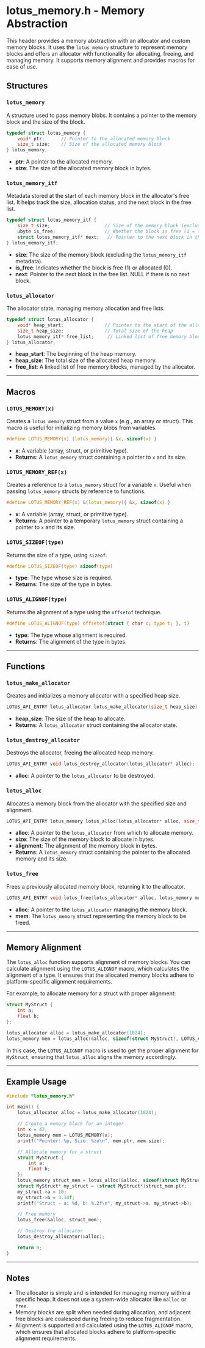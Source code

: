 # **lotus_memory.h** - Memory Abstraction

This header provides a memory abstraction with an allocator and custom memory blocks. It uses the `lotus_memory` structure to represent memory blocks and offers an allocator with functionality for allocating, freeing, and managing memory. It supports memory alignment and provides macros for ease of use.

## **Structures**

### `lotus_memory`
A structure used to pass memory blobs. It contains a pointer to the memory block and the size of the block.

```c
typedef struct lotus_memory {
    void* ptr;      // Pointer to the allocated memory block
    size_t size;    // Size of the allocated memory block
} lotus_memory;
```

- **ptr**: A pointer to the allocated memory.
- **size**: The size of the allocated memory block in bytes.

### `lotus_memory_itf`
Metadata stored at the start of each memory block in the allocator's free list. It helps track the size, allocation status, and the next block in the free list.

```c
typedef struct lotus_memory_itf {
    size_t size;                    // Size of the memory block (excluding metadata)
    ubyte is_free;                  // Whether the block is free (1 = free, 0 = allocated)
    struct lotus_memory_itf* next;   // Pointer to the next block in the free list
} lotus_memory_itf;
```

- **size**: The size of the memory block (excluding the `lotus_memory_itf` metadata).
- **is_free**: Indicates whether the block is free (1) or allocated (0).
- **next**: Pointer to the next block in the free list. NULL if there is no next block.

### `lotus_allocator`
The allocator state, managing memory allocation and free lists.

```c
typedef struct lotus_allocator {
    void* heap_start;               // Pointer to the start of the allocated heap
    size_t heap_size;               // Total size of the heap
    lotus_memory_itf* free_list;     // Linked list of free memory blocks
} lotus_allocator;
```

- **heap_start**: The beginning of the heap memory.
- **heap_size**: The total size of the allocated heap memory.
- **free_list**: A linked list of free memory blocks, managed by the allocator.

---

## **Macros**

### `LOTUS_MEMORY(x)`
Creates a `lotus_memory` struct from a value `x` (e.g., an array or struct). This macro is useful for initializing memory blobs from variables.

```c
#define LOTUS_MEMORY(x) (lotus_memory){ &x, sizeof(x) }
```

- **x**: A variable (array, struct, or primitive type).
- **Returns**: A `lotus_memory` struct containing a pointer to `x` and its size.

### `LOTUS_MEMORY_REF(x)`
Creates a reference to a `lotus_memory` struct for a variable `x`. Useful when passing `lotus_memory` structs by reference to functions.

```c
#define LOTUS_MEMORY_REF(x) &(lotus_memory){ &x, sizeof(x) }
```

- **x**: A variable (array, struct, or primitive type).
- **Returns**: A pointer to a temporary `lotus_memory` struct containing a pointer to `x` and its size.

### `LOTUS_SIZEOF(type)`
Returns the size of a type, using `sizeof`.

```c
#define LOTUS_SIZEOF(type) sizeof(type)
```

- **type**: The type whose size is required.
- **Returns**: The size of the type in bytes.

### `LOTUS_ALIGNOF(type)`
Returns the alignment of a type using the `offsetof` technique.

```c
#define LOTUS_ALIGNOF(type) offsetof(struct { char c; type t; }, t)
```

- **type**: The type whose alignment is required.
- **Returns**: The alignment of the type in bytes.

---

## **Functions**

### `lotus_make_allocator`
Creates and initializes a memory allocator with a specified heap size.

```c
LOTUS_API_ENTRY lotus_allocator lotus_make_allocator(size_t heap_size);
```

- **heap_size**: The size of the heap to allocate.
- **Returns**: A `lotus_allocator` struct containing the allocator state.

### `lotus_destroy_allocator`
Destroys the allocator, freeing the allocated heap memory.

```c
LOTUS_API_ENTRY void lotus_destroy_allocator(lotus_allocator* alloc);
```

- **alloc**: A pointer to the `lotus_allocator` to be destroyed.

### `lotus_alloc`
Allocates a memory block from the allocator with the specified size and alignment.

```c
LOTUS_API_ENTRY lotus_memory lotus_alloc(lotus_allocator* alloc, size_t size, size_t alignment);
```

- **alloc**: A pointer to the `lotus_allocator` from which to allocate memory.
- **size**: The size of the memory block to allocate in bytes.
- **alignment**: The alignment of the memory block in bytes.
- **Returns**: A `lotus_memory` struct containing the pointer to the allocated memory and its size.

### `lotus_free`
Frees a previously allocated memory block, returning it to the allocator.

```c
LOTUS_API_ENTRY void lotus_free(lotus_allocator* alloc, lotus_memory mem);
```

- **alloc**: A pointer to the `lotus_allocator` managing the memory block.
- **mem**: The `lotus_memory` struct representing the memory block to be freed.

---

## **Memory Alignment**

The `lotus_alloc` function supports alignment of memory blocks. You can calculate alignment using the `LOTUS_ALIGNOF` macro, which calculates the alignment of a type. It ensures that the allocated memory blocks adhere to platform-specific alignment requirements.

For example, to allocate memory for a struct with proper alignment:

```c
struct MyStruct {
    int a;
    float b;
};

lotus_allocator alloc = lotus_make_allocator(1024);
lotus_memory mem = lotus_alloc(&alloc, sizeof(struct MyStruct), LOTUS_ALIGNOF(struct MyStruct));
```

In this case, the `LOTUS_ALIGNOF` macro is used to get the proper alignment for `MyStruct`, ensuring that `lotus_alloc` aligns the memory accordingly.

---

## **Example Usage**

```c
#include "lotus_memory.h"

int main() {
    lotus_allocator alloc = lotus_make_allocator(1024);

    // Create a memory block for an integer
    int x = 42;
    lotus_memory mem = LOTUS_MEMORY(x);
    printf("Pointer: %p, Size: %zu\n", mem.ptr, mem.size);

    // Allocate memory for a struct
    struct MyStruct {
        int a;
        float b;
    };
    lotus_memory struct_mem = lotus_alloc(&alloc, sizeof(struct MyStruct), LOTUS_ALIGNOF(struct MyStruct));
    struct MyStruct* my_struct = (struct MyStruct*)struct_mem.ptr;
    my_struct->a = 10;
    my_struct->b = 3.14f;
    printf("Struct - a: %d, b: %.2f\n", my_struct->a, my_struct->b);

    // Free memory
    lotus_free(&alloc, struct_mem);

    // Destroy the allocator
    lotus_destroy_allocator(&alloc);

    return 0;
}
```

---

## **Notes**
- The allocator is simple and is intended for managing memory within a specific heap. It does not use a system-wide allocator like `malloc` or `free`.
- Memory blocks are split when needed during allocation, and adjacent free blocks are coalesced during freeing to reduce fragmentation.
- Alignment is supported and calculated using the `LOTUS_ALIGNOF` macro, which ensures that allocated blocks adhere to platform-specific alignment requirements.
